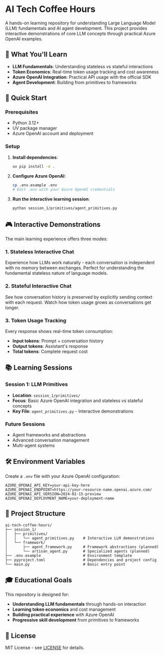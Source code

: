 # AI Tech Coffee Hours

A hands-on learning repository for understanding Large Language Model (LLM) fundamentals and AI agent development. This project provides interactive demonstrations of core LLM concepts through practical Azure OpenAI examples.

## 🎯 What You'll Learn

- **LLM Fundamentals**: Understanding stateless vs stateful interactions
- **Token Economics**: Real-time token usage tracking and cost awareness
- **Azure OpenAI Integration**: Practical API usage with the official SDK
- **Agent Development**: Building from primitives to frameworks

## 🚀 Quick Start

### Prerequisites
- Python 3.12+
- UV package manager
- Azure OpenAI account and deployment

### Setup

1. **Install dependencies**:
   ```bash
   uv pip install -e .
   ```

2. **Configure Azure OpenAI**:
   ```bash
   cp .env.example .env
   # Edit .env with your Azure OpenAI credentials
   ```

3. **Run the interactive learning session**:
   ```bash
   python session_1/primitives/agent_primitives.py
   ```

## 🎮 Interactive Demonstrations

The main learning experience offers three modes:

### 1. Stateless Interactive Chat
Experience how LLMs work naturally - each conversation is independent with no memory between exchanges. Perfect for understanding the fundamental stateless nature of language models.

### 2. Stateful Interactive Chat  
See how conversation history is preserved by explicitly sending context with each request. Watch how token usage grows as conversations get longer.

### 3. Token Usage Tracking
Every response shows real-time token consumption:
- **Input tokens**: Prompt + conversation history
- **Output tokens**: Assistant's response  
- **Total tokens**: Complete request cost

## 📚 Learning Sessions

### Session 1: LLM Primitives
- **Location**: `session_1/primitives/`
- **Focus**: Basic Azure OpenAI integration and stateless vs stateful concepts
- **Key File**: `agent_primitives.py` - Interactive demonstrations

### Future Sessions
- Agent frameworks and abstractions
- Advanced conversation management
- Multi-agent systems

## 🛠 Environment Variables

Create a `.env` file with your Azure OpenAI configuration:

```env
AZURE_OPENAI_API_KEY=your-api-key-here
AZURE_OPENAI_ENDPOINT=https://your-resource-name.openai.azure.com/
AZURE_OPENAI_API_VERSION=2024-02-15-preview
AZURE_OPENAI_DEPLOYMENT_NAME=your-deployment-name
```

## 📁 Project Structure

```
ai-tech-coffee-hours/
├── session_1/
│   ├── primitives/
│   │   └── agent_primitives.py    # Interactive LLM demonstrations
│   └── framework/
│       ├── agent_framework.py     # Framework abstractions (planned)
│       └── artisan_agent.py       # Specialized agents (planned)
├── .env.example                   # Environment template
├── pyproject.toml                 # Dependencies and project config
└── main.py                        # Basic entry point
```

## 🎓 Educational Goals

This repository is designed for:
- **Understanding LLM fundamentals** through hands-on interaction
- **Learning token economics** and cost management
- **Building practical experience** with Azure OpenAI
- **Progressive skill development** from primitives to frameworks

## 📄 License

MIT License - see [LICENSE](LICENSE) for details.